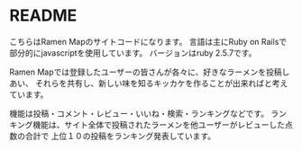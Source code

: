 # README
こちらはRamen Mapのサイトコードになります。
言語は主にRuby on Railsで部分的にjavascriptを使用しています。
バージョンはruby 2.5.7です。

Ramen Mapでは登録したユーザーの皆さんが各々に、好きなラーメンを投稿しあい、
それらを共有し、新しい味を知るキッカケを作ることが出来ればと考えています。

機能は投稿・コメント・レビュー・いいね・検索・ランキングなどです。
ランキング機能は、サイト全体で投稿されたラーメンを他ユーザーがレビューした点数の合計で
上位１０の投稿をランキング発表しています。
